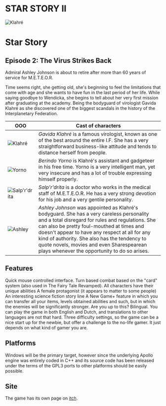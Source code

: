 # STAR STORY II


![Klahré](https://user-images.githubusercontent.com/11202073/134805392-6985de40-15d0-46ef-a5e4-39895da50d0c.png)


# Star Story
## Episode 2: The Virus Strikes Back

Admiral Ashley Johnson is about to retire after more than 60 years of service for M.E.T.E.O.R. 

Time seems right, she getting old, she's beginning to feel the limitations that come with age and she wants to have fun in the last period of her life. While saying goodbye to Wendicka, she begins to tell about her very first mission after graduating at the academy. Being the bodyguard of virologist Gavida Klahré as she discovered one of the biggest scandals in the history of the Interplanetary Federation. 



OOO | Cast of characters 
---|---
![Klahré](https://user-images.githubusercontent.com/11202073/134805392-6985de40-15d0-46ef-a5e4-39895da50d0c.png) | *Gavida Klahré* is a famous virologist, known as one of the best around the entire I.F. She has a very straightforward business-like attitude and tends to distance herself from people.
![Yorno](https://user-images.githubusercontent.com/11202073/134805395-8f541350-6239-4c90-a98a-79b68f6460f7.png) | *Berindo Yorno* is Klahré's assistant and gadgeteer in his free time. Yorno is a very intelligent man, yet very insecure and has a lot of trouble expressing himself properly.
![Salp'r'drita](https://user-images.githubusercontent.com/11202073/134805393-4e31c0e9-667e-4d59-8831-aa93d539d8e4.png) | *Salp'r'drita* is a doctor who works in the medical staff of M.E.T.E.O.R. He has a very strong devotion for his job and a very gentile personality. 
![Ashley](https://user-images.githubusercontent.com/11202073/134805394-9a3be218-b3b3-41b9-ba44-036ac1453ef1.png) | *Ashley Johnson* was appointed as Klahré's bodyguard. She has a very careless personality and a total disregard for rules and regulations. She can also be pretty foul-mouthed at times and doesn't appear to have any respect at all for any kind of authority. She also has the tendency to quote novels, movies and even Sharespearean plays whenever the opportunity to do so arises.




## Features
Quick mouse controlled interface.
Turn based combat based on the "card" system (also used in The Fairy Tale Revamped).
All characters have their unique abilities
A female protagonist (it appears to matter to some people)
An interesting science fiction story line
A New Game+ feature in which you can transfer all your items, levels obtained abilities and such, but in which the enemies will be significantly stronger. Are you up to this?
Bilingual. You can play the game in both English and Dutch, and translations to other languages are not that hard.
Three difficulty settings, so the game can be a nice start up for the newbie, but offer a challenge to the no-life gamer. It just depends on what kind of gamer you are.


## Platforms
Windows will be the primary target, however since the underlying Apollo engine was entirely coded in C++ and its source code has been released under the terms of the GPL3 ports to other platforms should be easily possible.

## Site

The game has its own page on [itch](https://phantasar-productions.itch.io/star-story-ii).
